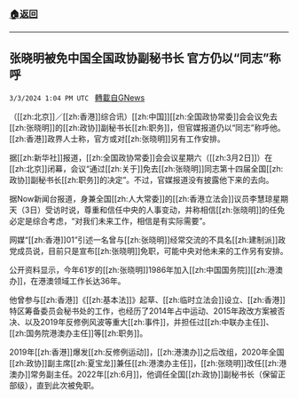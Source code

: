 ###  [:house:返回](README.md)
---


## 张晓明被免中国全国政协副秘书长 官方仍以“同志”称呼
`3/3/2024 1:04 PM UTC ` [轉載自GNews](https://gnews.org/articles/2361022)

（[[zh:北京]]／[[zh:香港]]综合讯）[[zh:中国]][[zh:全国政协常委]]会会议免去[[zh:张晓明]]的[[zh:政协]]副秘书长[[zh:职务]]，但官媒报道仍以“同志”称呼他。[[zh:香港]]政界人士称，官方或对[[zh:张晓明]]另有工作安排。

据[[zh:新华社]]报道，[[zh:全国政协常委]]会会议星期六（[[zh:3月2日]]）在[[zh:北京]]闭幕，会议“通过[[zh:关于]]免去[[zh:张晓明]]同志第十四届全国[[zh:政协]]副秘书长[[zh:职务]]的决定”。不过，官媒报道没有披露他下来的去向。

据Now新闻台报道，身兼全国[[zh:人大常委]]的[[zh:香港立法会]]议员李慧琼星期天（3日）受访时说，尊重和信任中央的人事变动，并称相信[[zh:张晓明]]的任免必定是综合考虑，“对我们未来工作，相信是有实际需要”。

网媒“[[zh:香港]]01”引述一名曾与[[zh:张晓明]]经常交流的不具名[[zh:建制派]]政党成员说，目前只是宣布[[zh:张晓明]]免职，可能中央对他未来的工作另有安排。

公开资料显示，今年61岁的[[zh:张晓明]]1986年加入[[zh:中国国务院]][[zh:港澳办]]，在港澳领域工作长达36年。

他曾参与[[zh:香港]]《[[zh:基本法]]》起草、[[zh:临时立法会]]设立、[[zh:香港]]特区筹备委员会秘书处的工作，也经历了2014年占中运动、2015年政改方案被否决、以及2019年反修例风波等重大[[zh:事件]]，并担任过[[zh:中联办主任]]、[[zh:国务院港澳办主任]]等[[zh:职务]]。

2019年[[zh:香港]]爆发[[zh:反修例运动]]，[[zh:港澳办]]之后改组，2020年全国[[zh:政协]]副主席[[zh:夏宝龙]]兼任[[zh:港澳办主任]]，[[zh:张晓明]]改任[[zh:港澳办]]常务副主任。2022年[[zh:6月]]，他调任全国[[zh:政协]]副秘书长（保留正部级），直到此次被免职。
